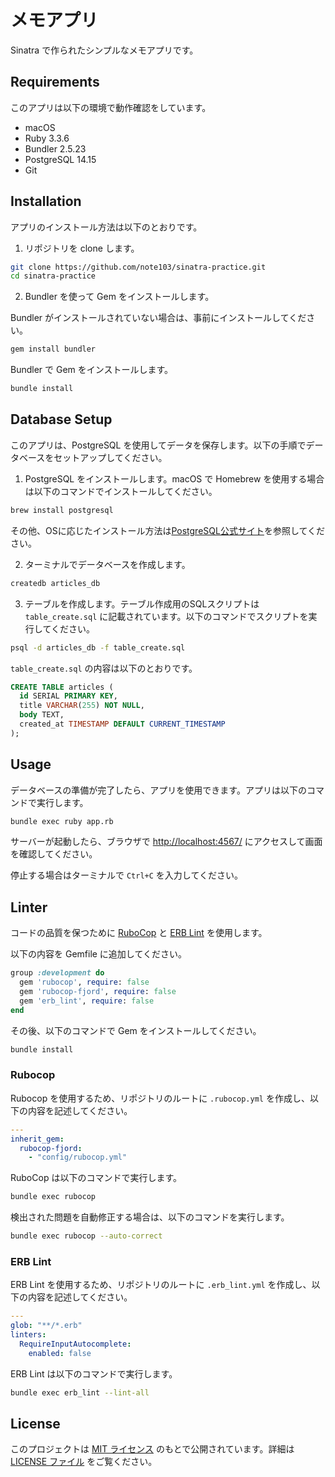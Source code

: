 # メモアプリ

Sinatra で作られたシンプルなメモアプリです。

## Requirements

このアプリは以下の環境で動作確認をしています。

- macOS
- Ruby 3.3.6
- Bundler 2.5.23
- PostgreSQL 14.15
- Git

## Installation

アプリのインストール方法は以下のとおりです。

1. リポジトリを clone します。

```bash
git clone https://github.com/note103/sinatra-practice.git
cd sinatra-practice
```

2. Bundler を使って Gem をインストールします。

Bundler がインストールされていない場合は、事前にインストールしてください。

```bash
gem install bundler
```

Bundler で Gem をインストールします。

```bash
bundle install
```

## Database Setup

このアプリは、PostgreSQL を使用してデータを保存します。以下の手順でデータベースをセットアップしてください。

1. PostgreSQL をインストールします。macOS で Homebrew を使用する場合は以下のコマンドでインストールしてください。

```bash
brew install postgresql
```

その他、OSに応じたインストール方法は[PostgreSQL公式サイト](https://www.postgresql.org/)を参照してください。

2. ターミナルでデータベースを作成します。

```bash
createdb articles_db
```

3. テーブルを作成します。テーブル作成用のSQLスクリプトは `table_create.sql` に記載されています。以下のコマンドでスクリプトを実行してください。

```bash
psql -d articles_db -f table_create.sql
```

`table_create.sql` の内容は以下のとおりです。

```sql
CREATE TABLE articles (
  id SERIAL PRIMARY KEY,
  title VARCHAR(255) NOT NULL,
  body TEXT,
  created_at TIMESTAMP DEFAULT CURRENT_TIMESTAMP
);
```

## Usage

データベースの準備が完了したら、アプリを使用できます。アプリは以下のコマンドで実行します。

```bash
bundle exec ruby app.rb
```

サーバーが起動したら、ブラウザで [http://localhost:4567/](http://localhost:4567/) にアクセスして画面を確認してください。

停止する場合はターミナルで `Ctrl+C` を入力してください。

## Linter

コードの品質を保つために [RuboCop](https://github.com/rubocop/rubocop) と [ERB Lint](https://github.com/Shopify/erb-lint) を使用します。

以下の内容を Gemfile に追加してください。

```ruby
group :development do
  gem 'rubocop', require: false
  gem 'rubocop-fjord', require: false
  gem 'erb_lint', require: false
end
```

その後、以下のコマンドで Gem をインストールしてください。

```bash
bundle install
```

### Rubocop

Rubocop を使用するため、リポジトリのルートに `.rubocop.yml` を作成し、以下の内容を記述してください。

```yml
---
inherit_gem:
  rubocop-fjord:
    - "config/rubocop.yml"
```

RuboCop は以下のコマンドで実行します。

```bash
bundle exec rubocop
```

検出された問題を自動修正する場合は、以下のコマンドを実行します。

```bash
bundle exec rubocop --auto-correct
```

### ERB Lint

ERB Lint を使用するため、リポジトリのルートに `.erb_lint.yml` を作成し、以下の内容を記述してください。

```yml
---
glob: "**/*.erb"
linters:
  RequireInputAutocomplete:
    enabled: false
```

ERB Lint は以下のコマンドで実行します。

```bash
bundle exec erb_lint --lint-all
```

## License

このプロジェクトは [MIT ライセンス](https://opensource.org/license/MIT) のもとで公開されています。詳細は [LICENSE ファイル](./LICENSE) をご覧ください。

